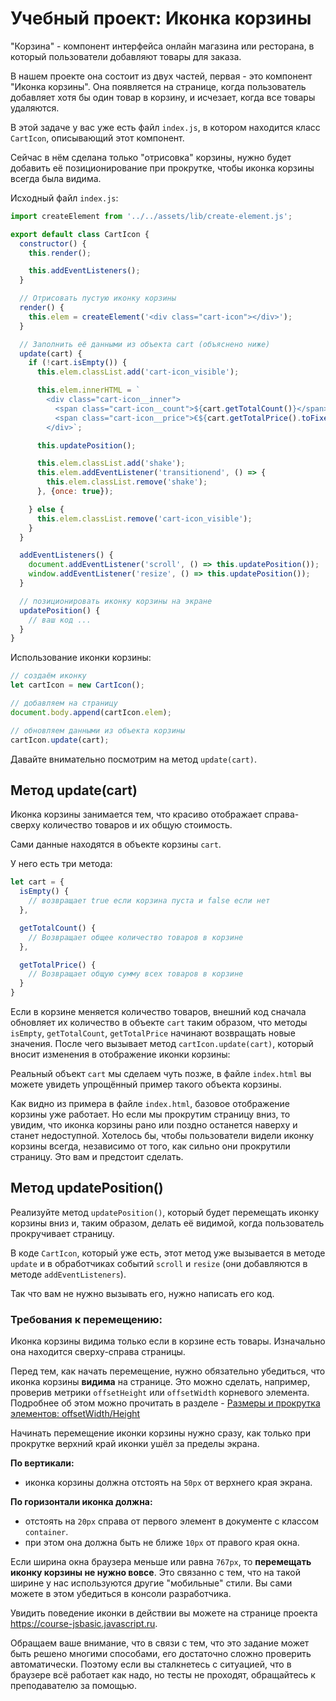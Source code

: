 # Учебный проект: Иконка корзины

"Корзина" - компонент интерфейса онлайн магазина или ресторана, в который пользователи добавляют товары для заказа.

В нашем проекте она состоит из двух частей, первая - это компонент "Иконка корзины". Она появляется на странице, когда пользователь добавляет хотя бы один товар в корзину, и исчезает, когда все товары удаляются.

В этой задаче у вас уже есть файл `index.js`, в котором находится класс `CartIcon`, описывающий этот компонент.

Сейчас в нём сделана только "отрисовка" корзины, нужно будет добавить её позиционирование при прокрутке, чтобы иконка корзины всегда была видима.

Исходный файл `index.js`:

```js
import createElement from '../../assets/lib/create-element.js';

export default class CartIcon {
  constructor() {
    this.render();

    this.addEventListeners();
  }

  // Отрисовать пустую иконку корзины
  render() {
    this.elem = createElement('<div class="cart-icon"></div>');
  }

  // Заполнить её данными из объекта cart (объяснено ниже)
  update(cart) {
    if (!cart.isEmpty()) {
      this.elem.classList.add('cart-icon_visible');

      this.elem.innerHTML = `
        <div class="cart-icon__inner">
          <span class="cart-icon__count">${cart.getTotalCount()}</span>
          <span class="cart-icon__price">€${cart.getTotalPrice().toFixed(2)}</span>
        </div>`;

      this.updatePosition();

      this.elem.classList.add('shake');
      this.elem.addEventListener('transitionend', () => {
        this.elem.classList.remove('shake');
      }, {once: true});

    } else {
      this.elem.classList.remove('cart-icon_visible');
    }
  }

  addEventListeners() {
    document.addEventListener('scroll', () => this.updatePosition());
    window.addEventListener('resize', () => this.updatePosition());
  }

  // позиционировать иконку корзины на экране
  updatePosition() {
    // ваш код ...
  }
}
```

Использование иконки корзины:

```js
// создаём иконку
let cartIcon = new CartIcon();

// добавляем на страницу
document.body.append(cartIcon.elem);

// обновляем данными из объекта корзины
cartIcon.update(cart);
```

Давайте внимательно посмотрим на метод `update(cart)`.

## Метод update(cart)

Иконка корзины занимается тем, что красиво отображает справа-сверху количество товаров и их общую стоимость.

Сами данные находятся в объекте корзины `cart`.

У него есть три метода:

```js
let cart = {
  isEmpty() {
    // возвращает true если корзина пуста и false если нет
  },

  getTotalCount() {
    // Возвращает общее количество товаров в корзине
  },

  getTotalPrice() {
    // Возвращает общую сумму всех товаров в корзине
  }
}
```

Если в корзине меняется количество товаров, внешний код сначала обновляет их количество в объекте `cart` таким образом, что методы `isEmpty`, `getTotalCount`, `getTotalPrice` начинают возвращать новые значения. После чего вызывает метод `cartIcon.update(cart)`, который вносит изменения в отображение иконки корзины:

Реальный объект `cart` мы сделаем чуть позже, в файле `index.html` вы можете увидеть упрощённый пример такого объекта корзины.

Как видно из примера в файле `index.html`, базовое отображение корзины уже работает. Но если мы прокрутим страницу вниз, то увидим, что иконка корзины рано или поздно останется наверху и станет недоступной. Хотелось бы, чтобы пользователи видели иконку корзины всегда, независимо от того, как сильно они прокрутили страницу. Это вам и предстоит сделать.

## Метод updatePosition()

Реализуйте метод `updatePosition()`, который будет перемещать иконку корзины вниз и, таким образом, делать её видимой, когда пользователь прокручивает страницу.

В коде `CartIcon`, который уже есть, этот метод уже вызывается в методе `update` и в обработчиках событий `scroll` и `resize` (они добавляются в методе `addEventListeners`).

Так что вам не нужно вызывать его, нужно написать его код.

### Требования к перемещению:

Иконка корзины видима только если в корзине есть товары. Изначально она находится сверху-справа страницы.

Перед тем, как начать перемещение, нужно обязательно убедиться, что иконка корзины **видима** на странице. Это можно сделать, например, проверив метрики `offsetHeight` или `offsetWidth` корневого элемента. Подробнее об этом можно прочитать в разделе - [Размеры и прокрутка элементов: offsetWidth/Height](https://learn.javascript.ru/size-and-scroll#offsetwidth-height)

Начинать перемещение иконки корзины нужно сразу, как только при прокрутке верхний край иконки ушёл за пределы экрана.

**По вертикали:**
- иконка корзины должна отстоять на `50px` от верхнего края экрана.

**По горизонтали иконка должна:**
- отстоять на `20px` справа от первого элемент в документе с классом `container`.
- при этом она должна быть не ближе `10px` от правого края окна.

Если ширина окна браузера меньше или равна `767px`, то **перемещать иконку корзины не нужно вовсе**. Это связанно с тем, что на такой ширине у нас используются другие "мобильные" стили. Вы сами можете в этом убедиться в консоли разработчика.

Увидить поведение иконки в действии вы можете на странице проекта <https://course-jsbasic.javascript.ru>.

Обращаем ваше внимание, что в связи с тем, что это задание может быть решено многими способами, его достаточно сложно проверить автоматически. Поэтому если вы сталкнетесь с ситуацией, что в браузере всё работает как надо, но тесты не проходят, обращайтесь к преподавателю за помощью.
